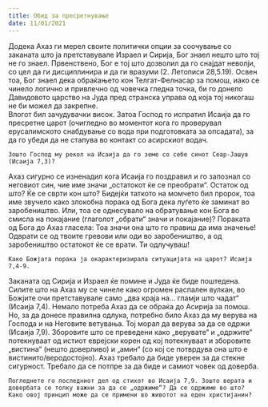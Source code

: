 ```yaml
---
title: Обид за пресретнување 
date: 11/01/2021
---
```


Додека Ахаз ги мерел своите политички опции за соочување со заканата што ја претставувале Израел и Сирија, Бог знаел нешто што тој не го знаел. Првенствено, Бог е тој што дозволил да го снајдат неволји, со цел да ги дисциплинира и да ги вразуми (2. Летописи 28,5.19). Освен тоа, Бог знаел дека обраќањето кон Телгат-Фелнасар за помош, иако се чинело логично и привлечно од човечка гледна точка, би го донело Давидовото царство на Јуда пред странска управа од која тој никогаш не би можел да закрепне.
<br>
Влогот бил зачудувачки висок. Затоа Господ го испратил Исаија да го пресретне царот (очигледно во моментот кога го проверувал ерусалимското снабдување со вода при подготовката за опсадата), за да го убеди да не стапува во контакт со асирскиот водач.

`Зошто Господ му рекол на Исаија да го земе со себе синот Сеар-Јашув (Исаија 7,3)?`

Ахаз сигурно се изненадил кога Исаија го поздравил и го запознал со неговиот син, чие име значи „остатокот ќе се преобрати“. Остаток од што? Ќе се сврти кон што? Бидејќи таткото на момчето бил пророк, тоа име звучело како злокобна порака од Бога дека луѓето ќе заминат во заробеништво. Или, тоа се однесувало на обратување кон Бога во смисла на покајание (глаголот „обрати“ значи и покајание)? Пораката од Бога до Ахаз гласела: Тоа значи она што го правиш да има значење! Одврати се од твоите гревови или оди во заробеништво, а од заробеништво остатокот ќе се врати. Ти одлучуваш!

`Како Божјата порака ја окарактеризирала ситуацијата на царот? Исаија 7,4-9.`   

Заканата од Сирија и Израел ќе помине и Јуда ќе биде поштедена. Силите што на Ахаз му се чинеле како огромен распален вулкан, во Божјите очи претставувале само „два краја на... гламји што чадат“ (Исаија 7,4). Немало потреба Ахаз да се обраќа до Асирија за помош.
<br>
Но, за да донесе правилна одлука, потребно било Ахаз да му верува на Господа и на Неговите ветувања. Тој морал да верува за да се одржи (Исаија 7,9). Зборовите што се преведени како „верувате“ и „одржите“ потекнуваат од истиот еврејски корен од кој потекнуваат и зборовите „вистина“ (нешто доверливо) и „амин“ (со кој се потврдува она што е вистинито/веродостојно). Ахаз требало да биде уверен за да стекне сигурност. Требало да се потпре за да биде и самиот човек од доверба.

`Погледнете го последниот дел од стихот во Исаија 7,9. Зошто верата и довербата се толку важни за да се „одржиме“? Да се одржиме во што? Како овој принцип може да се примени во животот на еден христијанин?`